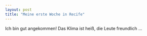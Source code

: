 ```yaml
---
layout: post
title: "Meine erste Woche in Recife"
---
```


Ich bin gut angekommen! Das Klima ist heiß, die Leute freundlich ...

